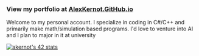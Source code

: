 ### View my portfolio at [AlexKernot.GitHub.io](https://AlexKernot.GitHub.io)

Welcome to my personal account. I specialize in coding in C#/C++ and primarily make math/simulation based programs. I'd love to venture into AI and I plan to major in it at university

[![akernot's 42 stats](https://badge42.vercel.app/api/v2/clgelscz0002008l5074es05l/stats?cursusId=21&coalitionId=undefined)](https://github.com/JaeSeoKim/badge42)
